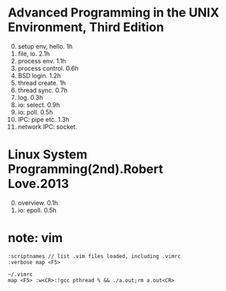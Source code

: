# Advanced Programming in the UNIX Environment, Third Edition

0. setup env, hello. 1h
1. file, io. 2.1h
2. process env. 1.1h
3. process control. 0.6h
4. BSD login. 1.2h
5. thread create. 1h
6. thread sync. 0.7h
7. log. 0.3h
8. io: select. 0.9h
9. io: poll. 0.5h
10. IPC: pipe etc. 1.3h
11. network IPC: socket.

# Linux System Programming(2nd).Robert Love.2013

0. overview. 0.1h
1. io: epoll. 0.5h 

# note: vim

~~~~
:scriptnames // list .vim files loaded, including .vimrc
:verbose map <F5>

~/.vimrc
map <F5> :w<CR>:!gcc pthread % && ./a.out;rm a.out<CR>
~~~~
